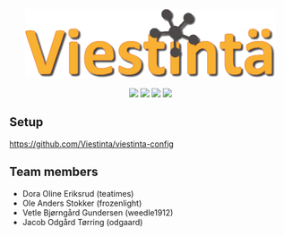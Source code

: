 <p align="center">
  <a href="https://viestinta.eu">
    <img src="https://github.com/Viestinta/viestinta/blob/master/src/static/images/logo_shadow.png" width="448">
  </a>
</p>

<p align="center">
  <a title="Build Status" href="https://drone.viestinta.eu/Viestinta/viestinta"><img src="https://drone.viestinta.eu/api/badges/Viestinta/viestinta/status.svg"></a>
  <a title="Code Coverage" href="https://codecov.io/gh/Viestinta/viestinta"><img src= "https://codecov.io/gh/Viestinta/viestinta/branch/master/graph/badge.svg"></a>
  <a title="License" href="https://github.com/Viestinta/viestinta/blob/master/LICENSE.md"><img src="https://img.shields.io/badge/license-GPLv3-blue.svg"></a>
  <a title="Website" href="https://viestinta.eu/"><img src="https://img.shields.io/badge/website-viestinta.eu-orange.svg"></a>
</p>

## Setup
https://github.com/Viestinta/viestinta-config

## Team members
* Dora Oline Eriksrud (teatimes)
* Ole Anders Stokker (frozenlight)
* Vetle Bjørngård Gundersen (weedle1912)
* Jacob Odgård Tørring (odgaard)
